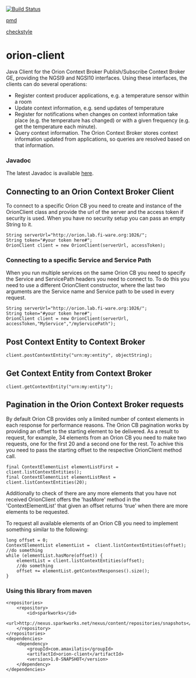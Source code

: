 [![Build Status](https://travis-ci.org/amaxilat/orion-client.svg?branch=master)](https://travis-ci.org/amaxilat/orion-client)

[pmd](https://amaxilat.github.io/orion-client/javadoc/pmd.html)

[checkstyle](https://amaxilat.github.io/orion-client/javadoc/checkstyle.html)

# orion-client

Java Client for the Orion Context Broker Publish/Subscribe Context Broker GE, providing the NGSI9 and NGSI10 interfaces. Using these interfaces, the clients can do several operations:
* Register context producer applications, e.g. a temperature sensor within a room
* Update context information, e.g. send updates of temperature
* Register for notifications when changes on context information take place (e.g. the temperature has changed) or with a given frequency (e.g. get the temperature each minute).
* Query context information. The Orion Context Broker stores context information updated from applications, so queries are resolved based on that information.

### Javadoc

The latest Javadoc is available [here](https://amaxilat.github.io/orion-client/javadoc/apidocs/).

## Connecting to an Orion Context Broker Client

To connect to a specific Orion CB you need to create and instance of the OrionClient class and provide the url of the server and the access token if security is used. When you have no security setup you can pass an empty String to it.

    String serverUrl="http://orion.lab.fi-ware.org:1026/";
    String token="#your token here#";
    OrionClient client = new OrionClient(serverUrl, accessToken);

### Connecting to a specific Service and Service Path

When you run multiple services on the same Orion CB you need to specify the Service and ServicePath headers you  need to connect to. To do this you need to use a different OrionClient constructor, where the last two arguments are the Service name and Service path to be used in every request.

    String serverUrl="http://orion.lab.fi-ware.org:1026/";
    String token="#your token here#";
    OrionClient client = new OrionClient(serverUrl, accessToken,"MyService","/myServicePath");

## Post Context Entity to Context Broker
    client.postContextEntity("urn:my:entity", objectString);

## Get Context Entity from Context Broker
    client.getContextEntity("urn:my:entity");
    
## Pagination in the Orion Context Broker requests
By default Orion CB provides only a limited number of context elements in each response for performance reasons. 
The Orion CB pagination works by providing an offset to the starting element to be delivered. As a result to request, for example, 34 elements from an Orion CB you need to make two requests, one for the first 20 and a second one for the rest. To achive this you need to pass the starting offset to the respective OrionClient method call.


    final ContextElementList elementListFirst = client.listContextEntities();
    final ContextElementList elementListRest = client.listContextEntities(20);
    
Additionally to check of there are any more elements that you have not received OrionClient offers the 'hasMore' method in the 'ContextElementList' that given an offset returns 'true' when there are more elements to be requested. 

To request all available elements of an Orion CB you need to implement something similar to the following:

    long offset = 0;
    ContextElementList elementList =  client.listContextEntities(offset);
    //do something
    while (elementList.hasMore(offset)) {
        elementList = client.listContextEntities(offset);
        //do something
        offset += elementList.getContextResponses().size();
    }

    
### Using this library from maven
    
    <repositories>
        <repository>
            <id>sparkworks</id>
            <url>http://nexus.sparkworks.net/nexus/content/repositories/snapshots</url>
        </repository>
    </repositories>
    <dependencies>
        <dependency>
            <groupId>com.amaxilatis</groupId>
            <artifactId>orion-client</artifactId>
            <version>1.0-SNAPSHOT</version>
        </dependency>
    </dependencies>
